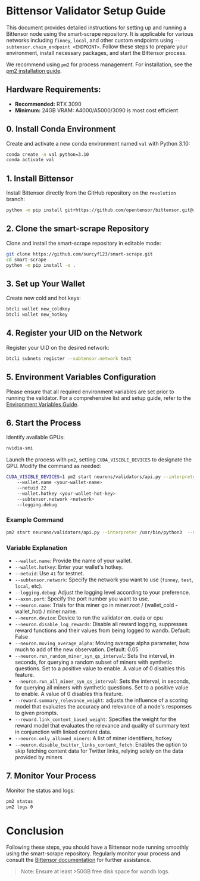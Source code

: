 # Bittensor Validator Setup Guide

This document provides detailed instructions for setting up and running a Bittensor node using the smart-scrape repository. It is applicable for various networks including `finney`, `local`, and other custom endpoints using `--subtensor.chain_endpoint <ENDPOINT>`. Follow these steps to prepare your environment, install necessary packages, and start the Bittensor process.

We recommend using `pm2` for process management. For installation, see the [pm2 installation guide](https://pm2.io/docs/runtime/guide/installation/).

## Hardware Requirements:
- **Recommended:** RTX 3090
- **Minimum:** 24GB VRAM: A4000/A5000/3090 is most cost efficient

## 0. Install Conda Environment
Create and activate a new conda environment named `val` with Python 3.10:

```sh
conda create -n val python=3.10
conda activate val
```

## 1. Install Bittensor
Install Bittensor directly from the GitHub repository on the `revolution` branch:

```sh
python -m pip install git+https://github.com/opentensor/bittensor.git@revolution
```

## 2. Clone the smart-scrape Repository
Clone and install the smart-scrape repository in editable mode:

```sh
git clone https://github.com/surcyf123/smart-scrape.git
cd smart-scrape
python -m pip install -e .
```

## 3. Set up Your Wallet
Create new cold and hot keys:

```sh
btcli wallet new_coldkey
btcli wallet new_hotkey
```

## 4. Register your UID on the Network
Register your UID on the desired network:

```sh
btcli subnets register --subtensor.network test
```

## 5. Environment Variables Configuration
Please ensure that all required environment variables are set prior to running the validator. For a comprehensive list and setup guide, refer to the [Environment Variables Guide](./env_variables.md).

## 6. Start the Process
Identify available GPUs:

```sh
nvidia-smi
```

Launch the process with `pm2`, setting `CUDA_VISIBLE_DEVICES` to designate the GPU. Modify the command as needed:

```sh
CUDA_VISIBLE_DEVICES=1 pm2 start neurons/validators/api.py --interpreter /usr/bin/python3  --name validator_api -- 
    --wallet.name <your-wallet-name>  
    --netuid 22 
    --wallet.hotkey <your-wallet-hot-key>  
    --subtensor.network <network>  
    --logging.debug
```

### Example Command
```sh
pm2 start neurons/validators/api.py --interpreter /usr/bin/python3  --name validator_api -- --wallet.name validator --netuid 41 --wallet.hotkey default --subtensor.network testnet --logging.debug
```

### Variable Explanation
- `--wallet.name`: Provide the name of your wallet.
- `--wallet.hotkey`: Enter your wallet's hotkey.
- `--netuid`: Use `41` for testnet.
- `--subtensor.network`: Specify the network you want to use (`finney`, `test`, `local`, etc).
- `--logging.debug`: Adjust the logging level according to your preference.
- `--axon.port`: Specify the port number you want to use.
- `--neuron.name`: Trials for this miner go in miner.root / (wallet_cold - wallet_hot) / miner.name. 
- `--neuron.device`: Device to run the validator on. cuda or cpu
- `--neuron.disable_log_rewards`: Disable all reward logging, suppresses reward functions and their values from being logged to wandb. Default: False
- `--neuron.moving_average_alpha`: Moving average alpha parameter, how much to add of the new observation. Default: 0.05
- `--neuron.run_random_miner_syn_qs_interval`: Sets the interval, in seconds, for querying a random subset of miners with synthetic questions. Set to a positive value to enable. A value of 0 disables this feature.
- `--neuron.run_all_miner_syn_qs_interval`: Sets the interval, in seconds, for querying all miners with synthetic questions. Set to a positive value to enable. A value of 0 disables this feature.
- `--reward.summary_relevance_weight`: adjusts the influence of a scoring model that evaluates the accuracy and relevance of a node's responses to given prompts.
- `--reward.link_content_based_weight`: Specifies the weight for the reward model that evaluates the relevance and quality of summary text in conjunction with linked content data.
- `--neuron.only_allowed_miners`: A list of miner identifiers, hotkey
- `--neuron.disable_twitter_links_content_fetch`: Enables the option to skip fetching content data for Twitter links, relying solely on the data provided by miners

## 7. Monitor Your Process
Monitor the status and logs:

```sh
pm2 status
pm2 logs 0
```

# Conclusion
Following these steps, you should have a Bittensor node running smoothly using the smart-scrape repository. Regularly monitor your process and consult the [Bittensor documentation](https://github.com/opentensor/smart-scrape/docs/) for further assistance.

> Note: Ensure at least >50GB free disk space for wandb logs.
